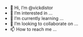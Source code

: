 - 👋 Hi, I’m @vickdistor
- 👀 I’m interested in ...
- 🌱 I’m currently learning ...
- 💞️ I’m looking to collaborate on ...
- 📫 How to reach me ...

<!---
vickdistor/vickdistor is a ✨ special ✨ repository because its `README.md` (this file) appears on your GitHub profile.
You can click the Preview link to take a look at your changes.
--->
